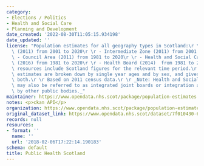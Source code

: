```yaml
---
category:
- Elections / Politics
- Health and Social Care
- Planning and Development
date_created: '2022-08-30T11:05:15.934198'
date_updated: ''
license: "Population estimates for all geography types in Scotland:\r \r - Data Zone\
  \ (2011) from 2001 to 2020\r \r - Intermediate Zone (2011) from 2001 to 2020\r \r\
  \ - Council Area (2011) from 1981 to 2020\r \r - Health and Social Care Partnership\
  \ (2016) from 1981 to 2020\r \r - Health Board (2014)  from 1981 to 2020\r \r All\
  \ resources include Scotland figures for the relevant time period.\r \r Population\
  \ estimates are broken down by single year ages and by sex, and gives totals for\
  \ both.\r \r Based on 2011 census data.\r \r _Note: Health and Social Care Partnerships\
  \ may also be referred to as integrated joint boards or integration authorities\
  \ by other public bodies._"
maintainer: https://www.opendata.nhs.scot/package/population-estimates
notes: <p>ckan API</p>
organization: https://www.opendata.nhs.scot/package/population-estimates
original_dataset_link: https://www.opendata.nhs.scot/dataset/7f010430-6ce1-4813-b25c-f7f335bdc4dc/resource/ed097ff7-ae9b-4977-ac13-94bc8d0f1331/download/hb2006_pop_est_01072020.csv
records: null
resources:
- format: ''
  name: ''
  url: '2018-02-06T17:22:14.190183'
schema: default
title: Public Health Scotland
---
```

